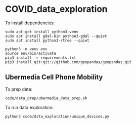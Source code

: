# COVID_data_exploration

To install dependencies:

```
sudo apt-get install python3-venv
sudo apt install gdal-bin python3-gdal --quiet
sudo apt install python3-rtree --quiet

python3 -m venv env
source env/bin/activate
pip3 install -r requirements.txt
pip3 install git+git://github.com/geopandas/geopandas.git
```


## Ubermedia Cell Phone Mobility

To prep data:
```
code/data_prep/ubermedia_data_prep.sh
```

To run data exploration:
```
python3 code/data_exploration/unique_devices.py
```




